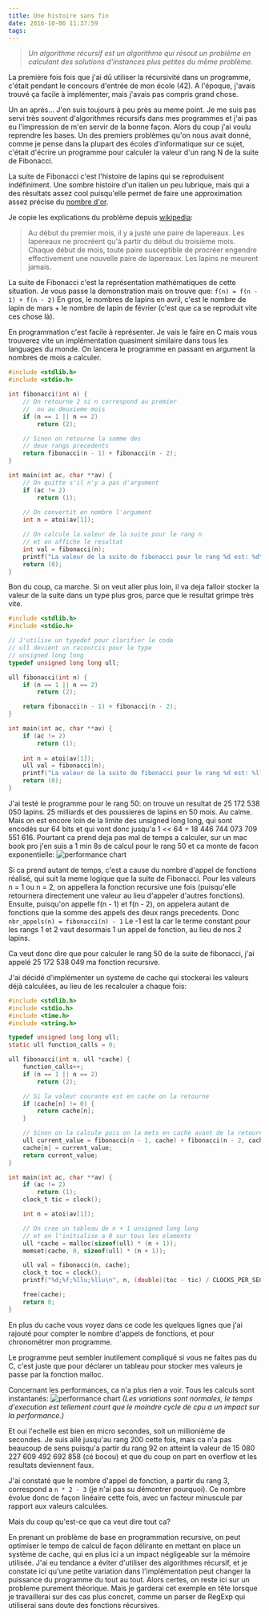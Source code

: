 ```yaml
---
title: Une histoire sans fin
date: 2016-10-06 11:37:59
tags:
---
```

>*Un algorithme récursif est un algorithme qui résout un problème en calculant des solutions d'instances plus petites du même problème.*

La première fois fois que j'ai dû utiliser la récursivité dans un programme, c'était pendant le concours d'entrée de mon école (42). A l'époque, j'avais trouvé ça facile à implémenter, mais j'avais pas compris grand chose.

Un an après... J'en suis toujours à peu près au meme point. Je me suis pas servi très souvent d'algorithmes récursifs dans mes programmes et j'ai pas eu l'impression de m'en servir de la bonne façon.
Alors du coup j'ai voulu reprendre les bases. Un des premiers problèmes qu'on nous avait donné, comme je pense dans la plupart des écoles d'informatique sur ce sujet, c'était d'écrire un programme pour calculer la valeur d'un rang N de la suite de Fibonacci.

La suite de Fibonacci c'est l'histoire de lapins qui se reproduisent indéfiniment. Une sombre histoire d'un italien un peu lubrique, mais qui a des résultats assez cool puisqu'elle permet de faire une approximation assez précise du [nombre d'or](https://fr.wikipedia.org/wiki/Nombre_d%27or).

Je copie les explications du problème depuis [wikipedia](https://fr.wikipedia.org/wiki/Suite_de_Fibonacci):
> Au début du premier mois, il y a juste une paire de lapereaux.
> Les lapereaux ne procréent qu'à partir du début du troisième mois. Chaque début de mois, toute paire susceptible de procréer engendre effectivement une nouvelle paire de lapereaux.
Les lapins ne meurent jamais.

La suite de Fibonacci c'est la représentation mathématiques de cette situation.
Je vous passe la demonstration mais on trouve que:
`f(n) = f(n - 1) + f(n - 2)`
En gros, le nombres de lapins en avril, c'est le nombre de lapin de mars + le nombre de lapin de février (c'est que ca se reproduit vite ces chose là).

En programmation c'est facile à représenter. Je vais le faire en C mais vous trouverez vite un implémentation quasiment similaire dans tous les languages du monde. On lancera le programme en passant en argument la nombres de mois a calculer.

```c
#include <stdlib.h>
#include <stdio.h>

int fibonacci(int n) {
	// On retourne 2 si n correspond au premier
	//  ou au deuxieme mois
	if (n == 1 || n == 2)
		return (2);

	// Sinon on retourne la somme des
	// deux rangs precedents 
	return fibonacci(n - 1) + fibonacci(n - 2);
}

int main(int ac, char **av) {
	// On quitte s'il n'y a pas d'argument
	if (ac != 2)
		return (1);
	
	// On convertit en nombre l'argument
	int n = atoi(av[1]);

	// On calcule la valeur de la suite pour le rang n
	// et on affiche le resultat
	int val = fibonacci(n);
	printf("La valeur de la suite de fibonacci pour le rang %d est: %d\n", n, val);
	return (0);
}
```

Bon du coup, ca marche. Si on veut aller plus loin, il va deja falloir stocker la valeur de la suite dans un type plus gros, parce que le resultat grimpe très vite.

```c
#include <stdlib.h>
#include <stdio.h>

// J'utilise un typedef pour clarifier le code
// ull devient un racourcis pour le type
// unsigned long long
typedef unsigned long long ull;

ull fibonacci(int n) {
	if (n == 1 || n == 2)
		return (2);

	return fibonacci(n - 1) + fibonacci(n - 2);
}

int main(int ac, char **av) {
	if (ac != 2)
		return (1);
	
	int n = atoi(av[1]);
	ull val = fibonacci(n);
	printf("La valeur de la suite de fibonacci pour le rang %d est: %llu\n", n, val);
	return (0);
}
```

J'ai testé le programme pour le rang 50:
on trouve un resultat de 25 172 538 050 lapins. 25 milliards et des poussieres de lapins en 50 mois. Au calme. Mais on est encore loin de la limite des unsigned long long, qui sont encodés sur 64 bits et qui vont donc jusqu'a 1 << 64 = 18 446 744 073 709 551 616.
Pourtant ca prend deja pas mal de temps a calculer, sur un mac book pro j'en suis a 1 min 8s de calcul pour le rang 50 et ca monte de facon exponentielle:
![performance chart](http://images.mrtraan.love/fibo_chart1.png)

Si ca prend autant de temps, c'est a cause du nombre d'appel de fonctions réalisé, qui suit la meme logique que la suite de Fibonacci. Pour les valeurs n = 1 ou n = 2, on appellera la fonction recursive une fois (puisqu'elle retournera directement une valeur au lieu d'appeler d'autres fonctions). Ensuite, puisqu'on appelle f(n - 1) et f(n - 2), on appelera autant de fonctions que la somme des appels des deux rangs precedents. Donc
`nbr_appels(n) = fibonacci(n) - 1`
Le -1 est la car le terme constant pour les rangs 1 et 2 vaut desormais 1 un appel de fonction, au lieu de nos 2 lapins.

Ca veut donc dire que pour calculer le rang 50 de la suite de fibonacci, j'ai appelé 25 172 538 049 ma fonction recursive.

J'ai décidé d'implémenter un systeme de cache qui stockerai les valeurs déjà calculées, au lieu de les recalculer a chaque fois:
```c
#include <stdlib.h>
#include <stdio.h>
#include <time.h>
#include <string.h>

typedef unsigned long long ull;
static ull function_calls = 0;

ull fibonacci(int n, ull *cache) {
	function_calls++;
	if (n == 1 || n == 2)
		return (2);

	// Si la valeur courante est en cache on la retourne
	if (cache[n] != 0) {
		return cache[n];
	}

	// Sinon on la calcule puis on la mets en cache avant de la retourner
	ull current_value = fibonacci(n - 1, cache) + fibonacci(n - 2, cache);
	cache[n] = current_value;
	return current_value;
}

int main(int ac, char **av) {
	if (ac != 2)
		return (1);
	clock_t tic = clock();

	int n = atoi(av[1]);

	// On cree un tableau de n + 1 unsigned long long
	// et on l'initialise a 0 sur tous les elements
	ull *cache = malloc(sizeof(ull) * (n + 1));
	memset(cache, 0, sizeof(ull) * (n + 1));

	ull val = fibonacci(n, cache);
	clock_t toc = clock();
	printf("%d;%f;%llu;%llu\n", n, (double)(toc - tic) / CLOCKS_PER_SEC, function_calls, val);

	free(cache);
	return 0;
}
```
En plus du cache vous voyez dans ce code les quelques lignes que j'ai rajouté pour compter le nombre d'appels de fonctions, et pour chronométrer mon programme.

Le programme peut sembler inutilement compliqué si vous ne faites pas du C, c'est juste que pour déclarer un tableau pour stocker mes valeurs je passe par la fonction malloc.

Concernant les performances, ca n'a plus rien a voir. Tous les calculs sont instantanés:
![performance chart](http://images.mrtraan.love/fibo_chart2.png)
*(Les variations sont normales, le temps d'execution est tellement court que le moindre cycle de cpu a un impact sur la performance.)*

Et oui l'echelle est bien en micro secondes, soit un millionième de secondes. Je suis allé jusqu'au rang 200 cette fois, mais ca n'a pas beaucoup de sens puisqu'a partir du rang 92 on atteint la valeur de 15 080 227 609 492 692 858 (cé bocou) et que du coup on part en overflow et les resultats deviennent faux.

J'ai constaté que le nombre d'appel de fonction, a partir du rang 3, correspond a `n * 2 - 3` (je n'ai pas su démontrer pourquoi). Ce nombre évolue donc de façon linéaire cette fois, avec un facteur minuscule par rapport aux valeurs calculées.

Mais du coup qu'est-ce que ca veut dire tout ca?

En prenant un problème de base en programmation recursive, on peut optimiser le temps de calcul de façon délirante en mettant en place un système de cache, qui en plus ici a un impact négligeable sur la mémoire utilisée.
J'ai eu tendance a éviter d'utiliser des algorithmes récursif, et je constate ici qu'une petite variation dans l'implémentation peut changer la puissance du programme du tout au tout.
Alors certes, on reste ici sur un probleme purement théorique. Mais je garderai cet exemple en tête lorsque je travaillerai sur des cas plus concret, comme un parser de RegExp qui utiliserai sans doute des fonctions récursives.